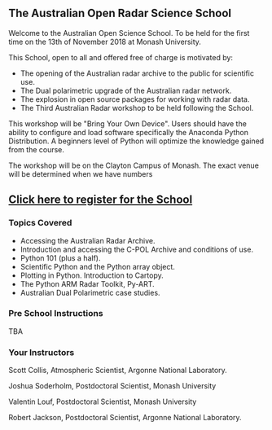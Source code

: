## The Australian Open Radar Science School

Welcome to the Australian Open Science School. To be held for the first time on the 13th of November 2018 at Monash 
University.

This School, open to all and offered free of charge is motivated by:
 * The opening of the Australian radar archive to the public for scientific use.
 * The Dual polarimetric upgrade of the Australian radar network.
 * The explosion in open source packages for working with radar data.
 * The Third Australian Radar workshop to be held following the School.

This workshop will be "Bring Your Own Device". Users should have the ability to configure and load software specifically
the Anaconda Python Distribution. A beginners level of Python will optimize the knowledge gained from the course. 

The workshop will be on the Clayton Campus of Monash. The exact venue will be determined when we have numbers  


## [Click here to register for the School](https://goo.gl/forms/ZFj4LlPkdSJah7hi1>)


### Topics Covered

* Accessing the Australian Radar Archive.
* Introduction and accessing the C-POL Archive and conditions of use. 
* Python 101 (plus a half).
* Scientific Python and the Python array object.
* Plotting in Python. Introduction to Cartopy.
* The Python ARM Radar Toolkit, Py-ART.
* Australian Dual Polarimetric case studies. 

### Pre School Instructions

TBA

### Your Instructors

Scott Collis, Atmospheric Scientist, Argonne National Laboratory.

Joshua Soderholm, Postdoctoral Scientist, Monash University

Valentin Louf, Postdoctoral Scientist, Monash University

Robert Jackson, Postdoctoral Scientist, Argonne National Laboratory. 
